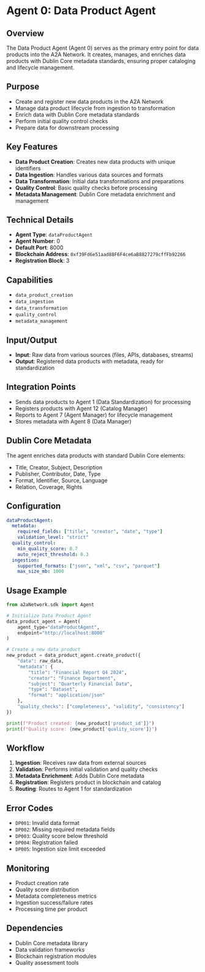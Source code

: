 # Agent 0: Data Product Agent

## Overview
The Data Product Agent (Agent 0) serves as the primary entry point for data products into the A2A Network. It creates, manages, and enriches data products with Dublin Core metadata standards, ensuring proper cataloging and lifecycle management.

## Purpose
- Create and register new data products in the A2A Network
- Manage data product lifecycle from ingestion to transformation
- Enrich data with Dublin Core metadata standards
- Perform initial quality control checks
- Prepare data for downstream processing

## Key Features
- **Data Product Creation**: Creates new data products with unique identifiers
- **Data Ingestion**: Handles various data sources and formats
- **Data Transformation**: Initial data transformations and preparations
- **Quality Control**: Basic quality checks before processing
- **Metadata Management**: Dublin Core metadata enrichment and management

## Technical Details
- **Agent Type**: `dataProductAgent`
- **Agent Number**: 0
- **Default Port**: 8000
- **Blockchain Address**: `0xf39Fd6e51aad88F6F4ce6aB8827279cffFb92266`
- **Registration Block**: 3

## Capabilities
- `data_product_creation`
- `data_ingestion`
- `data_transformation`
- `quality_control`
- `metadata_management`

## Input/Output
- **Input**: Raw data from various sources (files, APIs, databases, streams)
- **Output**: Registered data products with metadata, ready for standardization

## Integration Points
- Sends data products to Agent 1 (Data Standardization) for processing
- Registers products with Agent 12 (Catalog Manager)
- Reports to Agent 7 (Agent Manager) for lifecycle management
- Stores metadata with Agent 8 (Data Manager)

## Dublin Core Metadata
The agent enriches data products with standard Dublin Core elements:
- Title, Creator, Subject, Description
- Publisher, Contributor, Date, Type
- Format, Identifier, Source, Language
- Relation, Coverage, Rights

## Configuration
```yaml
dataProductAgent:
  metadata:
    required_fields: ["title", "creator", "date", "type"]
    validation_level: "strict"
  quality_control:
    min_quality_score: 0.7
    auto_reject_threshold: 0.3
  ingestion:
    supported_formats: ["json", "xml", "csv", "parquet"]
    max_size_mb: 1000
```

## Usage Example
```python
from a2aNetwork.sdk import Agent

# Initialize Data Product Agent
data_product_agent = Agent(
    agent_type="dataProductAgent",
    endpoint="http://localhost:8000"
)

# Create a new data product
new_product = data_product_agent.create_product({
    "data": raw_data,
    "metadata": {
        "title": "Financial Report Q4 2024",
        "creator": "Finance Department",
        "subject": "Quarterly Financial Data",
        "type": "Dataset",
        "format": "application/json"
    },
    "quality_checks": ["completeness", "validity", "consistency"]
})

print(f"Product created: {new_product['product_id']}")
print(f"Quality score: {new_product['quality_score']}")
```

## Workflow
1. **Ingestion**: Receives raw data from external sources
2. **Validation**: Performs initial validation and quality checks
3. **Metadata Enrichment**: Adds Dublin Core metadata
4. **Registration**: Registers product in blockchain and catalog
5. **Routing**: Routes to Agent 1 for standardization

## Error Codes
- `DP001`: Invalid data format
- `DP002`: Missing required metadata fields
- `DP003`: Quality score below threshold
- `DP004`: Registration failed
- `DP005`: Ingestion size limit exceeded

## Monitoring
- Product creation rate
- Quality score distribution
- Metadata completeness metrics
- Ingestion success/failure rates
- Processing time per product

## Dependencies
- Dublin Core metadata library
- Data validation frameworks
- Blockchain registration modules
- Quality assessment tools